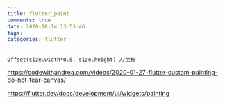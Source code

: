```yaml
---
title: flutter_paint
comments: true
date: 2020-10-14 13:53:46
tags:
categories: flutter 
---
```




```
Offset(size.width*0.5, size.height) //坐标
```



https://codewithandrea.com/videos/2020-01-27-flutter-custom-painting-do-not-fear-canvas/

https://flutter.dev/docs/development/ui/widgets/painting

